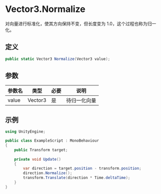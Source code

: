 # Vector3.Normalize

对向量进行标准化，使其方向保持不变，但长度变为 1.0，这个过程也称为归一化。

## 定义

```csharp
public static Vector3 Normalize(Vector3 value);
```

## 参数

| 参数名 | 类型    | 必要 | 说明         |
| ------ | ------- | ---- | ------------ |
| value  | Vector3 | 是   | 待归一化向量 |

## 示例

```csharp
using UnityEngine;

public class ExampleScript : MonoBehaviour
{
    public Transform target;
    
    private void Update()
    {
        var direction = target.position - transform.position;
        direction.Normalize();
        transform.Translate(direction * Time.deltaTime);
    }
}
```

